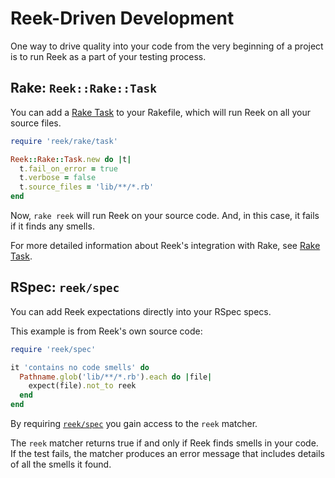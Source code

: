 # Reek-Driven Development

One way to drive quality into your code from the very beginning of a project is to run Reek as a part of your testing process.

## Rake: `Reek::Rake::Task`

You can add a [Rake Task] to your Rakefile, which will run Reek on all your source files.

```Ruby
require 'reek/rake/task'

Reek::Rake::Task.new do |t|
  t.fail_on_error = true
  t.verbose = false
  t.source_files = 'lib/**/*.rb'
end
```

Now, `rake reek` will run Reek on your source code. And, in this case, it fails if it finds any smells.

For more detailed information about Reek's integration with Rake, see [Rake Task].

[Rake Task]: Rake-Task.md

## RSpec: `reek/spec`

You can add Reek expectations directly into your RSpec specs.

This example is from Reek's own source code:

```Ruby
require 'reek/spec'

it 'contains no code smells' do
  Pathname.glob('lib/**/*.rb').each do |file|
    expect(file).not_to reek
  end
end
```

By requiring [`reek/spec`] you gain access to the `reek` matcher.

The `reek` matcher returns true if and only if Reek finds smells in your code. If the test fails, the matcher produces an error message that includes details of all the smells it found.

[`reek/spec`]: ../lib/reek/spec.rb


